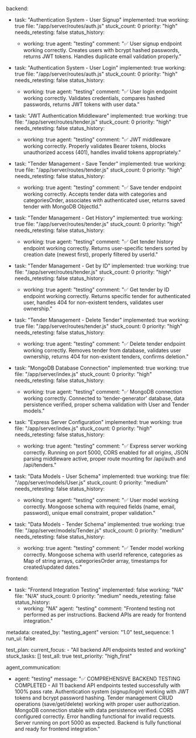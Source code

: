 backend:
  - task: "Authentication System - User Signup"
    implemented: true
    working: true
    file: "/app/server/routes/auth.js"
    stuck_count: 0
    priority: "high"
    needs_retesting: false
    status_history:
      - working: true
        agent: "testing"
        comment: "✅ User signup endpoint working correctly. Creates users with bcrypt hashed passwords, returns JWT tokens. Handles duplicate email validation properly."

  - task: "Authentication System - User Login"
    implemented: true
    working: true
    file: "/app/server/routes/auth.js"
    stuck_count: 0
    priority: "high"
    needs_retesting: false
    status_history:
      - working: true
        agent: "testing"
        comment: "✅ User login endpoint working correctly. Validates credentials, compares hashed passwords, returns JWT tokens with user data."

  - task: "JWT Authentication Middleware"
    implemented: true
    working: true
    file: "/app/server/routes/tender.js"
    stuck_count: 0
    priority: "high"
    needs_retesting: false
    status_history:
      - working: true
        agent: "testing"
        comment: "✅ JWT middleware working correctly. Properly validates Bearer tokens, blocks unauthorized access (401), handles invalid tokens appropriately."

  - task: "Tender Management - Save Tender"
    implemented: true
    working: true
    file: "/app/server/routes/tender.js"
    stuck_count: 0
    priority: "high"
    needs_retesting: false
    status_history:
      - working: true
        agent: "testing"
        comment: "✅ Save tender endpoint working correctly. Accepts tender data with categories and categoriesOrder, associates with authenticated user, returns saved tender with MongoDB ObjectId."

  - task: "Tender Management - Get History"
    implemented: true
    working: true
    file: "/app/server/routes/tender.js"
    stuck_count: 0
    priority: "high"
    needs_retesting: false
    status_history:
      - working: true
        agent: "testing"
        comment: "✅ Get tender history endpoint working correctly. Returns user-specific tenders sorted by creation date (newest first), properly filtered by userId."

  - task: "Tender Management - Get by ID"
    implemented: true
    working: true
    file: "/app/server/routes/tender.js"
    stuck_count: 0
    priority: "high"
    needs_retesting: false
    status_history:
      - working: true
        agent: "testing"
        comment: "✅ Get tender by ID endpoint working correctly. Returns specific tender for authenticated user, handles 404 for non-existent tenders, validates user ownership."

  - task: "Tender Management - Delete Tender"
    implemented: true
    working: true
    file: "/app/server/routes/tender.js"
    stuck_count: 0
    priority: "high"
    needs_retesting: false
    status_history:
      - working: true
        agent: "testing"
        comment: "✅ Delete tender endpoint working correctly. Removes tender from database, validates user ownership, returns 404 for non-existent tenders, confirms deletion."

  - task: "MongoDB Database Connection"
    implemented: true
    working: true
    file: "/app/server/index.js"
    stuck_count: 0
    priority: "high"
    needs_retesting: false
    status_history:
      - working: true
        agent: "testing"
        comment: "✅ MongoDB connection working correctly. Connected to 'tender-generator' database, data persistence verified, proper schema validation with User and Tender models."

  - task: "Express Server Configuration"
    implemented: true
    working: true
    file: "/app/server/index.js"
    stuck_count: 0
    priority: "high"
    needs_retesting: false
    status_history:
      - working: true
        agent: "testing"
        comment: "✅ Express server working correctly. Running on port 5000, CORS enabled for all origins, JSON parsing middleware active, proper route mounting for /api/auth and /api/tenders."

  - task: "Data Models - User Schema"
    implemented: true
    working: true
    file: "/app/server/models/User.js"
    stuck_count: 0
    priority: "medium"
    needs_retesting: false
    status_history:
      - working: true
        agent: "testing"
        comment: "✅ User model working correctly. Mongoose schema with required fields (name, email, password), unique email constraint, proper validation."

  - task: "Data Models - Tender Schema"
    implemented: true
    working: true
    file: "/app/server/models/Tender.js"
    stuck_count: 0
    priority: "medium"
    needs_retesting: false
    status_history:
      - working: true
        agent: "testing"
        comment: "✅ Tender model working correctly. Mongoose schema with userId reference, categories as Map of string arrays, categoriesOrder array, timestamps for created/updated dates."

frontend:
  - task: "Frontend Integration Testing"
    implemented: false
    working: "NA"
    file: "N/A"
    stuck_count: 0
    priority: "medium"
    needs_retesting: false
    status_history:
      - working: "NA"
        agent: "testing"
        comment: "Frontend testing not performed as per instructions. Backend APIs are ready for frontend integration."

metadata:
  created_by: "testing_agent"
  version: "1.0"
  test_sequence: 1
  run_ui: false

test_plan:
  current_focus:
    - "All backend API endpoints tested and working"
  stuck_tasks: []
  test_all: true
  test_priority: "high_first"

agent_communication:
  - agent: "testing"
    message: "✅ COMPREHENSIVE BACKEND TESTING COMPLETED - All 11 backend API endpoints tested successfully with 100% pass rate. Authentication system (signup/login) working with JWT tokens and bcrypt password hashing. Tender management CRUD operations (save/get/delete) working with proper user authorization. MongoDB connection stable with data persistence verified. CORS configured correctly. Error handling functional for invalid requests. Server running on port 5000 as expected. Backend is fully functional and ready for frontend integration."